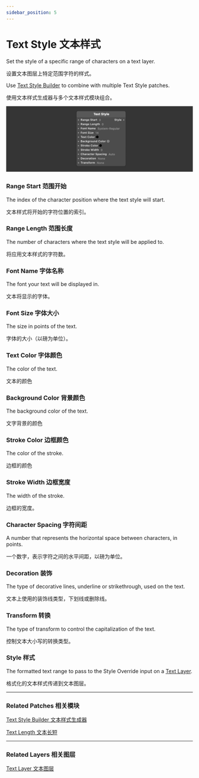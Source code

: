 ```yaml
---
sidebar_position: 5
---
```


# Text Style 文本样式

Set the style of a specific range of characters on a text layer.

设置文本图层上特定范围字符的样式。

Use [Text Style Builder](./Text%20Style%20Builder.md) to combine with multiple Text Style patches.

使用文本样式生成器与多个文本样式模块组合。

![Image](./../../../static/img/docs/Text/text-style.png)

### Range Start 范围开始

The index of the character position where the text style will start.

文本样式将开始的字符位置的索引。

### Range Length 范围长度

The number of characters where the text style will be applied to.

将应用文本样式的字符数。

### Font Name 字体名称

The font your text will be displayed in.

文本将显示的字体。

### Font Size 字体大小

The size in points of the text.

字体的大小（以磅为单位）。

### Text Color 字体颜色

The color of the text.

文本的颜色

### Background Color 背景颜色

The background color of the text.

文字背景的颜色

### Stroke Color 边框颜色

The color of the stroke.

边框的颜色

### Stroke Width 边框宽度

The width of the stroke.

边框的宽度。

### Character Spacing 字符间距

A number that represents the horizontal space between characters, in points.

一个数字，表示字符之间的水平间距，以磅为单位。

### Decoration 装饰

The type of decorative lines, underline or strikethrough, used on the text.

文本上使用的装饰线类型，下划线或删除线。

### Transform 转换

The type of transform to control the capitalization of the text.

控制文本大小写的转换类型。

### Style 样式

The formatted text range to pass to the Style Override input on a [Text Layer](./../Layer/Text%20Layer.md).

格式化的文本样式传递到文本图层。

------

### Related Patches 相关模块

[Text Style Builder 文本样式生成器](./Text%20Style%20Builder.md)

[Text Length 文本长短](./Text%20Length.md)

------

### Related Layers 相关图层

[Text Layer 文本图层](./../Layer/Text%20Layer.md)
